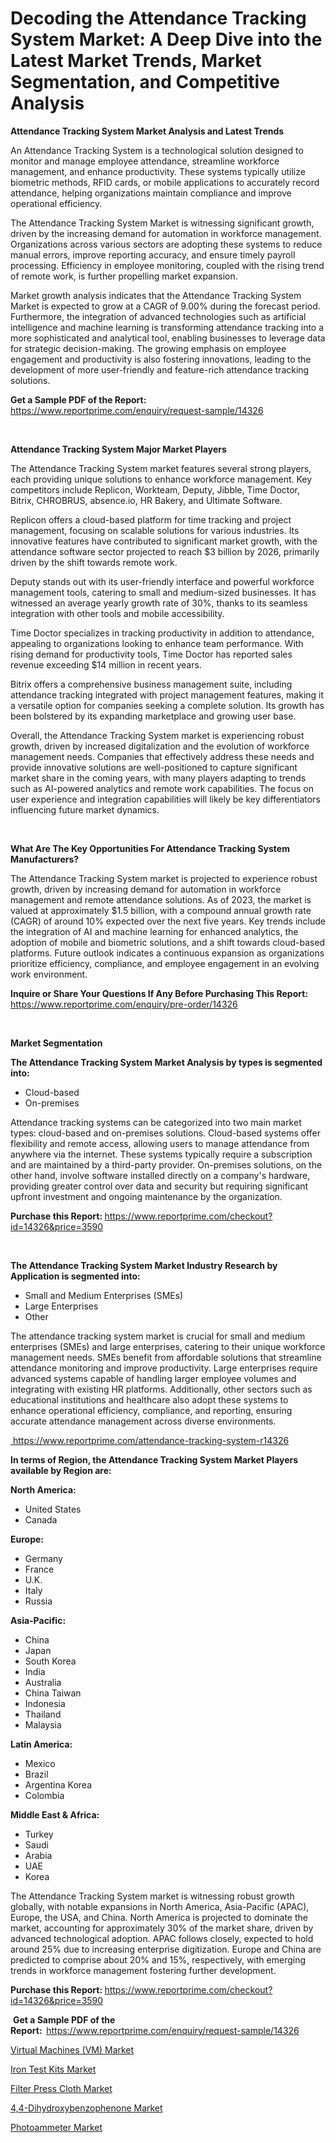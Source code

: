 <p><h1>Decoding the Attendance Tracking System Market: A Deep Dive into the Latest Market Trends, Market Segmentation, and Competitive Analysis</h1></p><p><strong>Attendance Tracking System Market Analysis and Latest Trends</strong></p>
<p><p>An Attendance Tracking System is a technological solution designed to monitor and manage employee attendance, streamline workforce management, and enhance productivity. These systems typically utilize biometric methods, RFID cards, or mobile applications to accurately record attendance, helping organizations maintain compliance and improve operational efficiency.</p><p>The Attendance Tracking System Market is witnessing significant growth, driven by the increasing demand for automation in workforce management. Organizations across various sectors are adopting these systems to reduce manual errors, improve reporting accuracy, and ensure timely payroll processing. Efficiency in employee monitoring, coupled with the rising trend of remote work, is further propelling market expansion.</p><p>Market growth analysis indicates that the Attendance Tracking System Market is expected to grow at a CAGR of 9.00% during the forecast period. Furthermore, the integration of advanced technologies such as artificial intelligence and machine learning is transforming attendance tracking into a more sophisticated and analytical tool, enabling businesses to leverage data for strategic decision-making. The growing emphasis on employee engagement and productivity is also fostering innovations, leading to the development of more user-friendly and feature-rich attendance tracking solutions.</p></p>
<p><strong>Get a Sample PDF of the Report:&nbsp;</strong> <a href="https://www.reportprime.com/enquiry/request-sample/14326">https://www.reportprime.com/enquiry/request-sample/14326</a></p>
<p>&nbsp;</p>
<p><strong>Attendance Tracking System Major Market Players</strong></p>
<p><p>The Attendance Tracking System market features several strong players, each providing unique solutions to enhance workforce management. Key competitors include Replicon, Workteam, Deputy, Jibble, Time Doctor, Bitrix, CHROBRUS, absence.io, HR Bakery, and Ultimate Software. </p><p>Replicon offers a cloud-based platform for time tracking and project management, focusing on scalable solutions for various industries. Its innovative features have contributed to significant market growth, with the attendance software sector projected to reach $3 billion by 2026, primarily driven by the shift towards remote work.</p><p>Deputy stands out with its user-friendly interface and powerful workforce management tools, catering to small and medium-sized businesses. It has witnessed an average yearly growth rate of 30%, thanks to its seamless integration with other tools and mobile accessibility.</p><p>Time Doctor specializes in tracking productivity in addition to attendance, appealing to organizations looking to enhance team performance. With rising demand for productivity tools, Time Doctor has reported sales revenue exceeding $14 million in recent years.</p><p>Bitrix offers a comprehensive business management suite, including attendance tracking integrated with project management features, making it a versatile option for companies seeking a complete solution. Its growth has been bolstered by its expanding marketplace and growing user base.</p><p>Overall, the Attendance Tracking System market is experiencing robust growth, driven by increased digitalization and the evolution of workforce management needs. Companies that effectively address these needs and provide innovative solutions are well-positioned to capture significant market share in the coming years, with many players adapting to trends such as AI-powered analytics and remote work capabilities. The focus on user experience and integration capabilities will likely be key differentiators influencing future market dynamics.</p></p>
<p>&nbsp;</p>
<p><strong>What Are The Key Opportunities For Attendance Tracking System Manufacturers?</strong></p>
<p><p>The Attendance Tracking System market is projected to experience robust growth, driven by increasing demand for automation in workforce management and remote attendance solutions. As of 2023, the market is valued at approximately $1.5 billion, with a compound annual growth rate (CAGR) of around 10% expected over the next five years. Key trends include the integration of AI and machine learning for enhanced analytics, the adoption of mobile and biometric solutions, and a shift towards cloud-based platforms. Future outlook indicates a continuous expansion as organizations prioritize efficiency, compliance, and employee engagement in an evolving work environment.</p></p>
<p><strong>Inquire or Share Your Questions If Any Before Purchasing This Report:</strong> <a href="https://www.reportprime.com/enquiry/pre-order/14326">https://www.reportprime.com/enquiry/pre-order/14326</a></p>
<p>&nbsp;</p>
<p><strong>Market Segmentation</strong></p>
<p><strong>The Attendance Tracking System Market Analysis by types is segmented into:</strong></p>
<p><ul><li>Cloud-based</li><li>On-premises</li></ul></p>
<p><p>Attendance tracking systems can be categorized into two main market types: cloud-based and on-premises solutions. Cloud-based systems offer flexibility and remote access, allowing users to manage attendance from anywhere via the internet. These systems typically require a subscription and are maintained by a third-party provider. On-premises solutions, on the other hand, involve software installed directly on a company's hardware, providing greater control over data and security but requiring significant upfront investment and ongoing maintenance by the organization.</p></p>
<p><strong>Purchase this Report:&nbsp;</strong><a href="https://www.reportprime.com/checkout?id=14326&price=3590">https://www.reportprime.com/checkout?id=14326&price=3590</a></p>
<p>&nbsp;</p>
<p><strong>The Attendance Tracking System Market Industry Research by Application is segmented into:</strong></p>
<p><ul><li>Small and Medium Enterprises (SMEs)</li><li>Large Enterprises</li><li>Other</li></ul></p>
<p><p>The attendance tracking system market is crucial for small and medium enterprises (SMEs) and large enterprises, catering to their unique workforce management needs. SMEs benefit from affordable solutions that streamline attendance monitoring and improve productivity. Large enterprises require advanced systems capable of handling larger employee volumes and integrating with existing HR platforms. Additionally, other sectors such as educational institutions and healthcare also adopt these systems to enhance operational efficiency, compliance, and reporting, ensuring accurate attendance management across diverse environments.</p></p>
<p><a href="https://www.reportprime.com/attendance-tracking-system-r14326">&nbsp;https://www.reportprime.com/attendance-tracking-system-r14326</a></p>
<p><strong>In terms of Region, the Attendance Tracking System Market Players available by Region are:</strong></p>
<p>
    <p> <strong> North America: </strong>
        <ul>
            <li>United States</li>
            <li>Canada</li>
        </ul>
        </p> 
    <p> <strong> Europe: </strong>
        <ul>
            <li>Germany</li>
            <li>France</li>
            <li>U.K.</li>
            <li>Italy</li>
            <li>Russia</li>
        </ul>
        </p> 
    <p> <strong> Asia-Pacific: </strong>
        <ul>
            <li>China</li>
            <li>Japan</li>
            <li>South Korea</li>
            <li>India</li>
            <li>Australia</li>
            <li>China Taiwan</li>
            <li>Indonesia</li>
            <li>Thailand</li>
            <li>Malaysia</li>
        </ul>
        </p> 
    <p> <strong> Latin America: </strong>
        <ul>
            <li>Mexico</li>
            <li>Brazil</li>
            <li>Argentina Korea</li>
            <li>Colombia</li>
        </ul>
        </p> 
    <p> <strong> Middle East & Africa: </strong>
        <ul>
            <li>Turkey</li>
            <li>Saudi</li>
            <li>Arabia</li>
            <li>UAE</li>
            <li>Korea</li>
        </ul>
    </p>
    </p>
<p><p>The Attendance Tracking System market is witnessing robust growth globally, with notable expansions in North America, Asia-Pacific (APAC), Europe, the USA, and China. North America is projected to dominate the market, accounting for approximately 30% of the market share, driven by advanced technological adoption. APAC follows closely, expected to hold around 25% due to increasing enterprise digitization. Europe and China are predicted to comprise about 20% and 15%, respectively, with emerging trends in workforce management fostering further development.</p></p>
<p><strong>Purchase this Report: </strong><a href="https://www.reportprime.com/checkout?id=14326&price=3590">https://www.reportprime.com/checkout?id=14326&price=3590</a></p>
<p>&nbsp;<strong>Get a Sample PDF of the Report:&nbsp;&nbsp;</strong><a href="https://www.reportprime.com/enquiry/request-sample/14326">https://www.reportprime.com/enquiry/request-sample/14326</a></p>
<p><strong></strong></p>
<p><p><a href="https://medium.com/@matianey76856/this-report-on-virtual-machines-vm-market-is-a-comprehensive-analysis-of-market-shares-d5a9a938800d?postPublishedType=initial">Virtual Machines (VM) Market</a></p><p><a href="https://issuu.com/reportprime-2/docs/iron-test-kits-market-size-2030.ppt_3acdc728d9902d">Iron Test Kits Market</a></p><p><a href="https://www.linkedin.com/pulse/filter-press-cloth-market-size-share-analysis-growth-trends-xglac?trackingId=xozodefvQBKiL9XJF%2BpYpQ%3D%3D">Filter Press Cloth Market</a></p><p><a href="https://medium.com/@joe.tucker3457/the-4-4-dihydroxybenzophenone-market-is-experiencing-higher-than-anticipated-demand-compared-to-543d8d6e1a1a">4,4-Dihydroxybenzophenone Market</a></p><p><a href="https://issuu.com/reportprime-2/docs/photoammeter-market-size-2030.pptx_5c924bf9cf5b70">Photoammeter Market</a></p></p>
